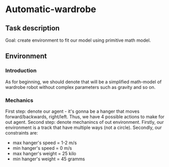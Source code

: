 # Automatic-wardrobe

## Task description

Goal: create environment to fit our model using primitive math model.

## Environment

### Introduction

As for beginning, we should denote that will be a simplified math-model of wardrobe robot without complex parameters such as gravity and so on.

### Mechanics 
First step: denote our agent - it's gonna be a hanger that moves forward/backwards, right/left. Thus, we have 4 possible actions to make for out agent.
Second step: denote mechanincs of out environment. Firstly, our environment is a track that have multiple ways (not a circle). Secondly, our constraints are:
*    max hanger's speed = 1-2 m/s
*    min hanger's speed = 0 m/s
*    max hanger's weight = 25 kilo
*    min hanger's weight = 45 gramms
